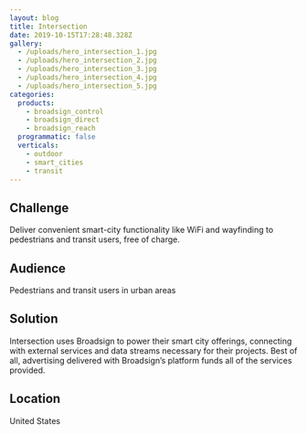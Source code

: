 ```yaml
---
layout: blog
title: Intersection
date: 2019-10-15T17:28:48.328Z
gallery:
  - /uploads/hero_intersection_1.jpg
  - /uploads/hero_intersection_2.jpg
  - /uploads/hero_intersection_3.jpg
  - /uploads/hero_intersection_4.jpg
  - /uploads/hero_intersection_5.jpg
categories:
  products:
    - broadsign_control
    - broadsign_direct
    - broadsign_reach
  programmatic: false
  verticals:
    - outdoor
    - smart_cities
    - transit
---
```


## Challenge

Deliver convenient smart-city functionality like WiFi and wayfinding to pedestrians and transit users, free of charge.

## Audience

Pedestrians and transit users in urban areas

## Solution

Intersection uses Broadsign to power their smart city offerings, connecting with external services and data streams necessary for their projects. Best of all, advertising delivered with Broadsign’s platform funds all of the services provided.

## Location

United States
